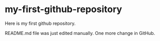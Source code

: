 # my-first-github-repository
Here is my first github repository.

README.md file was just edited manually. One more change in GitHub.
